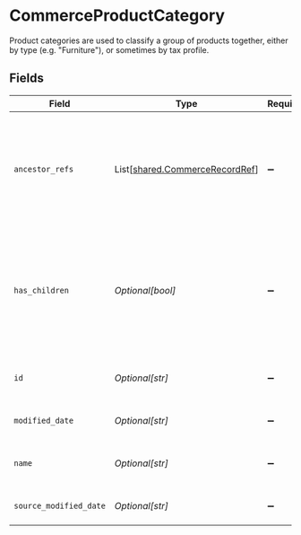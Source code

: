 # CommerceProductCategory

Product categories are used to classify a group of products together, either by type (e.g. "Furniture"), or sometimes by tax profile.


## Fields

| Field                                                                                                    | Type                                                                                                     | Required                                                                                                 | Description                                                                                              | Example                                                                                                  |
| -------------------------------------------------------------------------------------------------------- | -------------------------------------------------------------------------------------------------------- | -------------------------------------------------------------------------------------------------------- | -------------------------------------------------------------------------------------------------------- | -------------------------------------------------------------------------------------------------------- |
| `ancestor_refs`                                                                                          | List[[shared.CommerceRecordRef](../../models/shared/commercerecordref.md)]                               | :heavy_minus_sign:                                                                                       | A collection of parent product categories implicitly ordered with the immediate parent last in the list. |                                                                                                          |
| `has_children`                                                                                           | *Optional[bool]*                                                                                         | :heavy_minus_sign:                                                                                       | A boolean indicating whether there are other product categories beneath this one in the hierarchy.       |                                                                                                          |
| `id`                                                                                                     | *Optional[str]*                                                                                          | :heavy_minus_sign:                                                                                       | The unique identifier of the product category                                                            | "102"                                                                                                    |
| `modified_date`                                                                                          | *Optional[str]*                                                                                          | :heavy_minus_sign:                                                                                       | N/A                                                                                                      | 2022-10-23 00:00:00 +0000 UTC                                                                            |
| `name`                                                                                                   | *Optional[str]*                                                                                          | :heavy_minus_sign:                                                                                       | The name of the product category                                                                         | Entertainment                                                                                            |
| `source_modified_date`                                                                                   | *Optional[str]*                                                                                          | :heavy_minus_sign:                                                                                       | N/A                                                                                                      | 2022-10-23 00:00:00 +0000 UTC                                                                            |